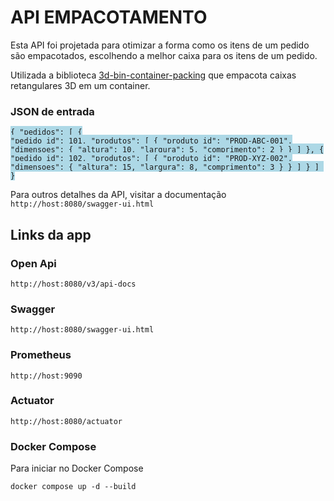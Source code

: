 <h1>API EMPACOTAMENTO</h1>


<p>Esta API foi projetada para otimizar a forma como os itens de um pedido são empacotados, escolhendo a melhor caixa para os itens de um pedido.</p>

<p></p>

Utilizada a biblioteca [3d-bin-container-packing](https://github.com/skjolber/3d-bin-container-packing) que empacota caixas retangulares 3D em um container.

<h3>JSON de entrada<br></h3>


<span style="background-color: lightblue;"><code>{
"pedidos": [
    {
      "pedido_id": 101,
      "produtos": [
        {
          "produto_id": "PROD-ABC-001",
          "dimensoes": {
            "altura": 10,
            "largura": 5,
            "comprimento": 2
          }
        }
      ]
    },
    {
      "pedido_id": 102,
      "produtos": [
        {
          "produto_id": "PROD-XYZ-002",
          "dimensoes": {
            "altura": 15,
            "largura": 8,
            "comprimento": 3
          }
        }
      ]
    }
  ]
}
</code>
</span>

Para outros detalhes da API, visitar a documentação <code>http://host:8080/swagger-ui.html</code>



<h2>Links da app</h2>

<h3>Open Api</h3>
<code>http://host:8080/v3/api-docs</code>

<h3>Swagger</h3>
<code>http://host:8080/swagger-ui.html</code>

<h3>Prometheus</h3>
<code>http://host:9090</code>

<h3>Actuator</h3>
<code>http://host:8080/actuator</code>

<h3>Docker Compose</h3>

<p>Para iniciar no Docker Compose</p>
<code>docker compose up -d --build</code>


